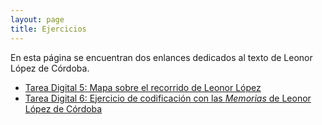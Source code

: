 ```yaml
---
layout: page
title: Ejercicios
---
```


En esta página se encuentran dos enlances dedicados al texto de Leonor López de Córdoba.  

- [Tarea Digital 5: Mapa sobre el recorrido de Leonor López](https://cindyripollm.github.io/ejercicios/mapa.html)
- [Tarea Digital 6: Ejercicio de codificación con las *Memorias* de Leonor López de Córdoba](https://cindyripollm.github.io/ejercicios/codigo/LLC_memorias.html)

